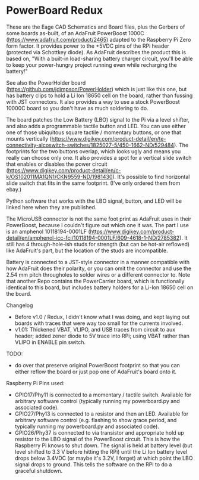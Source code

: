# PowerBoard Redux

These are the Eage CAD Schematics and Board files, plus the Gerbers of some boards as-built, of an AdaFruit PowerBoost 1000C (https://www.adafruit.com/product/2465) adapted to the Raspberry Pi Zero form factor. It provides power to the +5VDC pins of the RPi header (protected via Schottkey diode). As AdaFruit describes the product this is based on, "With a built-in load-sharing battery charger circuit, you'll be able to keep your power-hungry project running even while recharging the battery!"

See also the PowerHolder board (https://github.com/jdimpson/PowerHolder) which is just like this one, but has battery clips to hold a Li Ion 18650 cell on the board, rather than fussing with JST connectors. It also provides a way to use a stock PowerBoost 10000C board so you don't have as much soldering to do.

The board patches the Low Battery (LBO) signal to the Pi via a level shifter, and also adds a programmable tactile button and LED.  You can use either one of those ubiquitous square tactile / momentary buttons, or one that mounts vertically (https://www.digikey.com/product-detail/en/te-connectivity-alcoswitch-switches/1825027-5/450-1662-ND/529484). The footprints for the two buttons overlap, which looks ugly and means you really can choose only one. It also provides a spot for a vertical slide switch that enables or disables the power circuit (https://www.digikey.com/product-detail/en/c-k/OS102011MA1QN1/CKN9559-ND/1981430). It's possible to find horizontal slide switch that fits in the same footprint. (I've only ordered them from ebay.)

Python software that works with the LBO signal, button, and LED will be linked here when they are published.

The MicroUSB connector is not the same foot print as AdaFruit uses in their PowerBoost, because I couldn't figure out which one it was. The part I use is an amphenol 10118194-0001LF (https://www.digikey.com/product-detail/en/amphenol-icc-fci/10118194-0001LF/609-4618-1-ND/2785382). It still has 4 through-hole-ish studs for strength (but can be hot-air reflowed) like AdaFruit's part, but the location of the studs are incompatible.

Battery is connected to a JST-style connector in a manner compatible with how AdaFruit does their polarity, or you can omit the connector and use the 2.54 mm pitch througholes to solder wires or a different connector to. Note that another Repo contains the PowerCarrier board, which is functionally identical to this board, but includes battery holders for a Li-Ion 18650 cell on the board.

Changelog
- Before v1.0 / Redux, I didn't know what I was doing, and kept laying out boards with traces that were way too small for the currents involved. 
- v1.01: Thickened VBAT, VLIPO, and USB traces from circuit to aux header; added zener diode to 5V trace into RPi; using VBAT rather than VLIPO in ENABLE pin switch. 

TODO:
- do over that preserve original PowerBoost footprint so that you can either reflow the board or just pop one of AdaFruit's board onto it. 

Raspberry Pi Pins used:

- GPIO17/Phy11 is connected to a momentary / tactile switch. Available for arbitrary software control (typically running my powerboard.py and associated code).
- GPIO27/Phy13 is connected to a resistor and then an LED. Available for arbitrary software control (e.g. flashing to show grace period, and typically running my powerboard.py and associated code).
- GPIO26/Phy37 is connected to via transistor and appropriate hold up resistor to the LBO signal of the PowerBoost circuit. This is how the Raspberry Pi knows to shut down. The signal is held at battery level (but level shifted to 3.3 V before hitting the RPi) until the Li Ion battery level drops below 3.4VDC (or maybe it's 3.2V, I forget) at which point the LBO signal drops to ground. This tells the software on the RPi to do a graceful shutdown.


